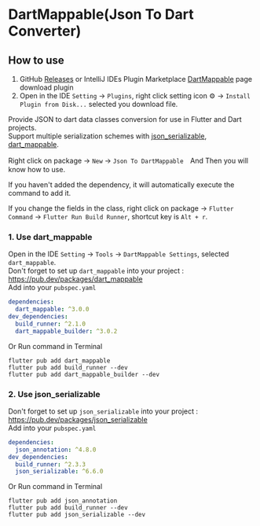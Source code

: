 # DartMappable(Json To Dart Converter)

## How to use

1. GitHub [Releases](https://github.com/eitanliu/dart_mappable_plugin/releases) or IntelliJ IDEs Plugin Marketplace [DartMappable](https://plugins.jetbrains.com/plugin/21845) page download plugin
2. Open in the IDE `Setting` -> `Plugins`, right click setting icon ⚙️ -> `Install Plugin from Disk...` selected you download file.

<!-- Plugin description -->
Provide JSON to dart data classes conversion for use in Flutter and Dart projects.  
Support multiple serialization schemes with [json_serializable](https://pub.dev/packages/json_serializable), [dart_mappable](https://pub.dev/packages/dart_mappable).  

Right click on package -> `New` -> `Json To DartMappable`　And Then you will know how to use.  

If you haven't added the dependency, it will automatically execute the command to add it.  

If you change the fields in the class, right click on package -> `Flutter Command` -> `Flutter Run Build Runner`, shortcut key is `Alt + r`.  

### 1. Use dart_mappable

Open in the IDE `Setting` -> `Tools` -> `DartMappable Settings`,  selected `dart_mappable`.  
Don't forget to set up `dart_mappable` into your project : https://pub.dev/packages/dart_mappable  
Add into your `pubspec.yaml`  
```yaml
dependencies:
  dart_mappable: ^3.0.0  
dev_dependencies: 
  build_runner: ^2.1.0
  dart_mappable_builder: ^3.0.2
```
Or Run command in Terminal  
```shell
flutter pub add dart_mappable
flutter pub add build_runner --dev
flutter pub add dart_mappable_builder --dev
```

### 2. Use json_serializable

Don't forget to set up `json_serializable` into your project : https://pub.dev/packages/json_serializable  
Add into your `pubspec.yaml`
```yaml
dependencies:
  json_annotation: ^4.8.0
dev_dependencies:
  build_runner: ^2.3.3
  json_serializable: ^6.6.0
```
Or Run command in Terminal
```shell
flutter pub add json_annotation
flutter pub add build_runner --dev
flutter pub add json_serializable --dev
```
<!-- Plugin description end -->